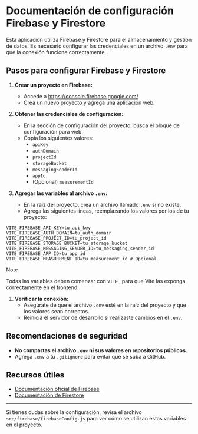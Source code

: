 # Documentación de configuración Firebase y Firestore

Esta aplicación utiliza Firebase y Firestore para el almacenamiento y gestión de datos. Es necesario configurar las credenciales en un archivo `.env` para que la conexión funcione correctamente.

## Pasos para configurar Firebase y Firestore

1. **Crear un proyecto en Firebase:**

   - Accede a https://console.firebase.google.com/
   - Crea un nuevo proyecto y agrega una aplicación web.

2. **Obtener las credenciales de configuración:**

   - En la sección de configuración del proyecto, busca el bloque de configuración para web.
   - Copia los siguientes valores:
     - `apiKey`
     - `authDomain`
     - `projectId`
     - `storageBucket`
     - `messagingSenderId`
     - `appId`
     - (Opcional) `measurementId`

3. **Agregar las variables al archivo `.env`:**
   - En la raíz del proyecto, crea un archivo llamado `.env` si no existe.
   - Agrega las siguientes líneas, reemplazando los valores por los de tu proyecto:

```env
VITE_FIREBASE_API_KEY=tu_api_key
VITE_FIREBASE_AUTH_DOMAIN=tu_auth_domain
VITE_FIREBASE_PROJECT_ID=tu_project_id
VITE_FIREBASE_STORAGE_BUCKET=tu_storage_bucket
VITE_FIREBASE_MESSAGING_SENDER_ID=tu_messaging_sender_id
VITE_FIREBASE_APP_ID=tu_app_id
VITE_FIREBASE_MEASUREMENT_ID=tu_measurement_id # Opcional
```

> [!NOTE]
> Todas las variables deben comenzar con `VITE_` para que Vite las exponga correctamente en el frontend.

1. **Verificar la conexión:**
   - Asegúrate de que el archivo `.env` esté en la raíz del proyecto y que los valores sean correctos.
   - Reinicia el servidor de desarrollo si realizaste cambios en el `.env`.

## Recomendaciones de seguridad

- **No compartas el archivo `.env` ni sus valores en repositorios públicos.**
- Agrega `.env` a tu `.gitignore` para evitar que se suba a GitHub.

## Recursos útiles

- [Documentación oficial de Firebase](https://firebase.google.com/docs/web/setup)
- [Documentación de Firestore](https://firebase.google.com/docs/firestore)

---

Si tienes dudas sobre la configuración, revisa el archivo `src/firebase/firebaseConfig.js` para ver cómo se utilizan estas variables en el proyecto.
